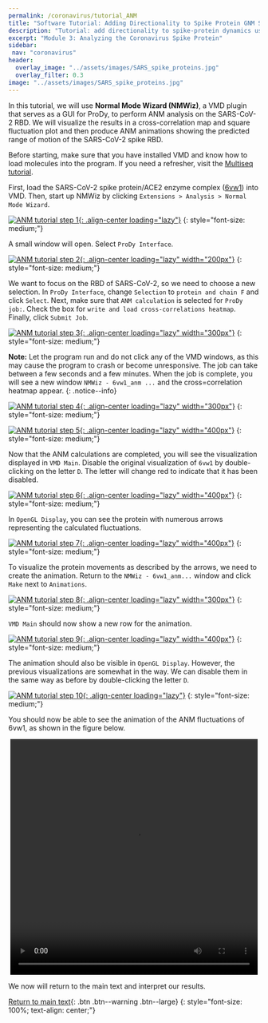 ```yaml
---
permalink: /coronavirus/tutorial_ANM
title: "Software Tutorial: Adding Directionality to Spike Protein GNM Simulations Using ANM"
description: "Tutorial: add directionality to spike-protein dynamics using Anisotropic Network Models, revealing collective motions that enable fusion."
excerpt: "Module 3: Analyzing the Coronavirus Spike Protein"
sidebar:
 nav: "coronavirus"
header:
  overlay_image: "../assets/images/SARS_spike_proteins.jpg"
  overlay_filter: 0.3
image: "../assets/images/SARS_spike_proteins.jpg"
---
```


In this tutorial, we will use **Normal Mode Wizard (NMWiz)**, a VMD plugin that serves as a GUI for ProDy, to perform ANM analysis on the SARS-CoV-2 RBD. We will visualize the results in a cross-correlation map and square fluctuation plot and then produce ANM animations showing the predicted range of motion of the SARS-CoV-2 spike RBD.

Before starting, make sure that you have installed VMD and know how to load molecules into the program. If you need a refresher, visit the [Multiseq tutorial](tutorial_multiseq).

First, load the SARS-CoV-2 spike protein/ACE2 enzyme complex (<a href="https://www.rcsb.org/structure/6vw1" target="_blank">6vw1</a>) into VMD. Then, start up NMWiz by clicking `Extensions > Analysis > Normal Mode Wizard`.

[![ANM tutorial step 1](../assets/images/600px/ANM1.png){: .align-center loading="lazy"}](../assets/images/ANM1.png)
{: style="font-size: medium;"}

A small window will open. Select `ProDy Interface`.

[![ANM tutorial step 2](../assets/images/600px/ANM2.png){: .align-center loading="lazy" width="200px"}](../assets/images/ANM2.png)
{: style="font-size: medium;"}

We want to focus on the RBD of SARS-CoV-2, so we need to choose a new selection. In `ProDy Interface`, change `Selection` to `protein and chain F` and click `Select`. Next, make sure that `ANM calculation` is selected for `ProDy job:`. Check the box for `write and load cross-correlations heatmap`. Finally, click `Submit Job`.

[![ANM tutorial step 3](../assets/images/600px/ANM3.png){: .align-center loading="lazy" width="300px"}](../assets/images/ANM3.png)
{: style="font-size: medium;"}

**Note:** Let the program run and do not click any of the VMD windows, as this may cause the program to crash or become unresponsive. The job can take between a few seconds and a few minutes. When the job is complete, you will see a new window `NMWiz - 6vw1_anm ...` and the cross=correlation heatmap appear.
{: .notice--info}

[![ANM tutorial step 4](../assets/images/600px/ANM4.png){: .align-center loading="lazy" width="300px"}](../assets/images/ANM4.png)
{: style="font-size: medium;"}

[![ANM tutorial step 5](../assets/images/600px/ANM5.png){: .align-center loading="lazy" width="400px"}](../assets/images/ANM5.png)
{: style="font-size: medium;"}

Now that the ANM calculations are completed, you will see the visualization displayed in `VMD Main`. Disable the original visualization of `6vw1` by double-clicking on the letter `D`. The letter will change red to indicate that it has been disabled.

[![ANM tutorial step 6](../assets/images/600px/ANM6.png){: .align-center loading="lazy" width="400px"}](../assets/images/ANM6.png)
{: style="font-size: medium;"}

In `OpenGL Display`, you can see the protein with numerous arrows representing the calculated fluctuations.

[![ANM tutorial step 7](../assets/images/600px/ANM7.png){: .align-center loading="lazy" width="400px"}](../assets/images/ANM7.png)
{: style="font-size: medium;"}

To visualize the protein movements as described by the arrows, we need to create the animation. Return to the `NMWiz - 6vw1_anm...` window and click `Make` next to `Animations`.

[![ANM tutorial step 8](../assets/images/600px/ANM8.png){: .align-center loading="lazy" width="300px"}](../assets/images/ANM8.png)
{: style="font-size: medium;"}

`VMD Main` should now show a new row for the animation.

[![ANM tutorial step 9](../assets/images/600px/ANM9.png){: .align-center loading="lazy" width="400px"}](../assets/images/ANM9.png)
{: style="font-size: medium;"}

The animation should also be visible in `OpenGL Display`. However, the previous visualizations are somewhat in the way. We can disable them in the same way as before by double-clicking the letter `D`.

[![ANM tutorial step 10](../assets/images/600px/ANM10.png){: .align-center loading="lazy"}](../assets/images/ANM10.png)
{: style="font-size: medium;"}


You should now be able to see the animation of the ANM fluctuations of 6vw1, as shown in the figure below.

<center>
<video width="496" height="472" controls="controls">
  <source src="../assets/videos/6vw1_chainF.mp4" type="video/mp4">
</video>
</center>

We now will return to the main text and interpret our results.

[Return to main text](anm#anm-analysis-of-the-coronavirus-binding-domain){: .btn .btn--warning .btn--large}
{: style="font-size: 100%; text-align: center;"}
